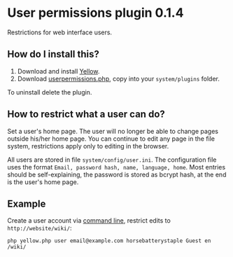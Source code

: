 User permissions plugin 0.1.4
=============================
Restrictions for web interface users.

How do I install this?
----------------------
1. Download and install [Yellow](https://github.com/markseu/yellowcms/).  
2. Download [userpermissions.php](userpermissions.php?raw=true), copy into your `system/plugins` folder.  

To uninstall delete the plugin.

How to restrict what a user can do?
-----------------------------------
Set a user's home page. The user will no longer be able to change pages outside his/her home page. 
You can continue to edit any page in the file system, restrictions apply only to editing in the browser.

All users are stored in file `system/config/user.ini`. The configuration file uses the format `Email, password hash, name, language, home`. Most entries should be self-explaining, the password is stored as bcrypt hash, at the end is the user's home page.

Example
-------
Create a user account via [command line](https://github.com/markseu/yellowcms/wiki/Yellow-CLI), restrict edits to `http://website/wiki/`:

    php yellow.php user email@example.com horsebatterystaple Guest en /wiki/

